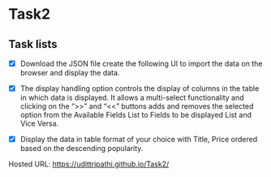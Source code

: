 # Task2

## Task lists

- [x] Download the JSON file create the following UI to import the data on the browser and display the data.
- [x] The display handling option controls the display of columns in the table in which data is displayed. It allows a multi-select functionality and clicking on the “>>” and “<<” buttons adds and removes the selected option from the Available Fields List to Fields to be displayed List and Vice Versa.
- [x] Display the data in table format of your choice with Title, Price ordered based on the descending popularity.




Hosted URL:  https://udittripathi.github.io/Task2/

